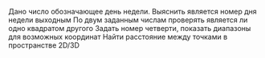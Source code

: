 Дано число обозначающее день недели. Выяснить является номер дня недели выходным
По двум заданным числам проверять является ли одно квадратом другого
Задать номер четверти, показать диапазоны для возможных координат
Найти расстояние между точками в пространстве 2D/3D
